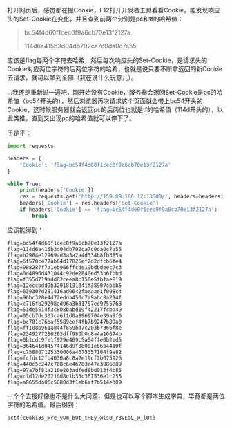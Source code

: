 打开网页后，感觉都在提Cookie，F12打开开发者工具看看Cookie。能发现响应头的Set-Cookie在变化，并且查到前两个分别是pc和tf的哈希值：

> bc54f4d60f1cec0f9a6cb70e13f2127a
>
> 114d6a415b3d04db792ca7c0da0c7a55

应该是flag每两个字符去哈希，然后每次响应头的Set-Cookie，是请求头的Cookie对应两位字符的后两位字符的哈希，也就是说只要不断拿返回的新Cookie去请求，就可以拿到全部（我在说什么玩意儿）。

...我还是重新说一遍吧，刚开始没有Cookie，服务器会返回Set-Cookie是pc的哈希值（bc54开头的），然后浏览器再次请求这个页面就会带上bc54开头的Cookie，这时候服务器就会返回pc的后两位也就是tf的哈希值（114d开头的），以此类推，直到又出现pc的哈希值就可以停下了。

于是乎：

``` python
import requests

headers = {
    'Cookie': 'flag=bc54f4d60f1cec0f9a6cb70e13f2127a'
}

while True:
    print(headers['Cookie'])
    res = requests.get('http://159.89.166.12:13500/', headers=headers)
    headers['Cookie'] = res.headers['Set-Cookie']
    if headers['Cookie'] == 'flag=bc54f4d60f1cec0f9a6cb70e13f2127a':
        break

```

应该能得到：
```
flag=bc54f4d60f1cec0f9a6cb70e13f2127a
flag=114d6a415b3d04db792ca7c0da0c7a55
flag=b2984e12969ad3a3a2a4d334b8fb385a
flag=6f570c477ab64d17825ef2d2dfcb6fe4
flag=988287f7a1eb966ffc4e19bdbdeec7c3
flag=0d4896d431044c92de2840ed53b6fbbd
flag=f355d719add62ceea8c150e5fbfae819
flag=12eccbdd9b32918131341f38907cbbb5
flag=639307d281416ad0642faeaae1f098c4
flag=96bc320e4d72edda450c7a9abc8a214f
flag=c716fb29298ad96a3b31757ec9755763
flag=51de5514f3c808babd19f42217fcba49
flag=05cb7dc333ca611d0a8969704e39a9f0
flag=bc781c76baf5589eef4fb7b9247b89a0
flag=ff108b961a844f859bd7c203b7366f8e
flag=2349277280263dff980b0c8a4a10674b
flag=0b1cdc9fe1f929e469c5a54ffe0b2ed5
flag=364641d04574146d9f88001e66b4410f
flag=c758807125330006a4375357104f9a82
flag=fcfdc12fb4030a8c8a2e19cf7b075926
flag=440c5c247c708c6e46783e47e3986889
flag=97a7bf81a216e803adfed8bd013f4b85
flag=c1d12de20210d8c1b35c367536e1c255
flag=a8655da06c5080d3f1eb6af7b514e309
```

一个个去搜好像也不是什么大问题，但是也可以写个脚本生成字典，毕竟都是两位字符的哈希值。最后得到：

    pctf{c0oki3s_@re_yUm_bUt_tHEy_@ls0_r3vEaL_@_l0t}
